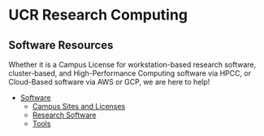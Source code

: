 
#  UCR Research Computing
## Software Resources 
Whether it is a Campus License for workstation-based research software, cluster-based, and High-Performance Computing software via HPCC, or Cloud-Based software via AWS or GCP, we are here to help!

* [Software](https://github.com/UCR-Research-Computing/Resources-for-your-Research/tree/main/Software)
    * [Campus Sites and Licenses](https://github.com/UCR-Research-Computing/Resources-for-your-Research/tree/main/Software/Campus_Sites_and_Licenses)
    * [Research Software](https://github.com/UCR-Research-Computing/Resources-for-your-Research/tree/main/Software/Research_Software)
    * [Tools](https://github.com/UCR-Research-Computing/Resources-for-your-Research/tree/main/Software/Tools)

